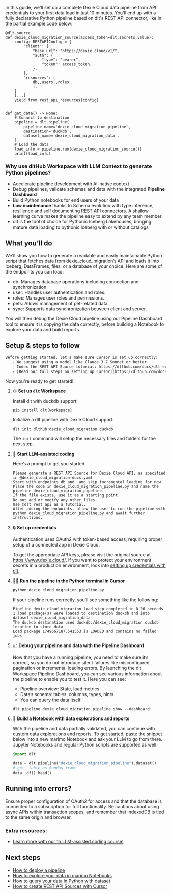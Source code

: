 In this guide, we'll set up a complete Dexie Cloud data pipeline from API credentials to your first data load in just 10 minutes. You'll end up with a fully declarative Python pipeline based on dlt's REST API connector, like in the partial example code below:

```python-outcome
@dlt.source
def dexie_cloud_migration_source(access_token=dlt.secrets.value):
    config: RESTAPIConfig = {
        "client": {
            "base_url": "https://dexie.cloud/v1/",
            "auth": {
                "type": "bearer",
                "token": access_token,
            },
        },
        "resources": [
            db,,users,,roles
            ],
    }
    [...]
    yield from rest_api_resources(config)


def get_data() -> None:
    # Connect to destination
    pipeline = dlt.pipeline(
        pipeline_name='dexie_cloud_migration_pipeline',
        destination='duckdb',
        dataset_name='dexie_cloud_migration_data', 
    )
    # Load the data
    load_info = pipeline.run(dexie_cloud_migration_source())
    print(load_info) 
```

### Why use dltHub Workspace with LLM Context to generate Python pipelines?

- Accelerate pipeline development with AI-native context
- Debug pipelines, validate schemas and data with the integrated **Pipeline Dashboard**
- Build Python notebooks for end users of your data
- **Low maintenance** thanks to Schema evolution with type inference, resilience and self documenting REST API connectors. A shallow learning curve makes the pipeline easy to extend by any team member
- dlt is the tool of choice for Pythonic Iceberg Lakehouses, bringing mature data loading to pythonic Iceberg with or without catalogs

## What you’ll do

We’ll show you how to generate a readable and easily maintainable Python script that fetches data from dexie_cloud_migration’s API and loads it into Iceberg, DataFrames, files, or a database of your choice. Here are some of the endpoints you can load:

- db: Manages database operations including connection and synchronization.
- user: Handles user authentication and roles.
- roles: Manages user roles and permissions.
- pets: Allows management of pet-related data.
- sync: Supports data synchronization between client and server.

You will then debug the Dexie Cloud pipeline using our Pipeline Dashboard tool to ensure it is copying the data correctly, before building a Notebook to explore your data and build reports.

## Setup & steps to follow

```default
Before getting started, let's make sure Cursor is set up correctly:
   - We suggest using a model like Claude 3.7 Sonnet or better
   - Index the REST API Source tutorial: https://dlthub.com/docs/dlt-ecosystem/verified-sources/rest_api/ and add it to context as **@dlt rest api**
   - [Read our full steps on setting up Cursor](https://dlthub.com/docs/dlt-ecosystem/llm-tooling/cursor-restapi#23-configuring-cursor-with-documentation)
```

Now you're ready to get started!

1. ⚙️ **Set up `dlt` Workspace**
    
    Install dlt with duckdb support:
    ```shell
    pip install dlt[workspace]
    ```

    Initialize a dlt pipeline with Dexie Cloud support.
    ```shell
    dlt init dlthub:dexie_cloud_migration duckdb
    ```

    The `init` command will setup the necessary files and folders for the next step.
    
2. 🤠 **Start LLM-assisted coding**
    
    Here’s a prompt to get you started:
    
    ```prompt
    Please generate a REST API Source for Dexie Cloud API, as specified in @dexie_cloud_migration-docs.yaml 
    Start with endpoints db and  and skip incremental loading for now. 
    Place the code in dexie_cloud_migration_pipeline.py and name the pipeline dexie_cloud_migration_pipeline. 
    If the file exists, use it as a starting point. 
    Do not add or modify any other files. 
    Use @dlt rest api as a tutorial. 
    After adding the endpoints, allow the user to run the pipeline with python dexie_cloud_migration_pipeline.py and await further instructions.
    ```

    
3. 🔒 **Set up credentials** 
    
    Authentication uses OAuth2 with token-based access, requiring proper setup of a connected app in Dexie Cloud.
    
    To get the appropriate API keys, please visit the original source at https://www.dexie.cloud/.
    If you want to protect your environment secrets in a production environment, look into [setting up credentials with dlt](https://dlthub.com/docs/walkthroughs/add_credentials).
    
4. 🏃‍♀️ **Run the pipeline in the Python terminal in Cursor**
    
    ```shell
    python dexie_cloud_migration_pipeline.py
    ```
    
    If your pipeline runs correctly, you’ll see something like the following:
    
    ```shell
    Pipeline dexie_cloud_migration load step completed in 0.26 seconds
    1 load package(s) were loaded to destination duckdb and into dataset dexie_cloud_migration_data
    The duckdb destination used duckdb:/dexie_cloud_migration.duckdb location to store data
    Load package 1749667187.541553 is LOADED and contains no failed jobs
    ```
    
5. 📈 **Debug your pipeline and data with the Pipeline Dashboard**

    Now that you have a running pipeline, you need to make sure it’s correct, so you do not introduce silent failures like misconfigured pagination or incremental loading errors. By launching the dlt Workspace Pipeline Dashboard, you can see various information about the pipeline to enable you to test it. Here you can see:
    - Pipeline overview: State, load metrics
    - Data’s schema: tables, columns, types, hints
    - You can query the data itself
    
    ```shell
    dlt pipeline dexie_cloud_migration_pipeline show --dashboard
    ```
    
6. 🐍 **Build a Notebook with data explorations and reports**

    With the pipeline and data partially validated, you can continue with custom data explorations and reports. To get started, paste the snippet below into a new marimo Notebook and ask your LLM to go from there. Jupyter Notebooks and regular Python scripts are supported as well.

    
    ```python
    import dlt

   data = dlt.pipeline("dexie_cloud_migration_pipeline").dataset()
   # get  table as Pandas frame
   data..df().head()
    ```

## Running into errors?

Ensure proper configuration of OAuth2 for access and that the database is connected to a subscription for full functionality. Be cautious about using async APIs within transaction scopes, and remember that IndexedDB is tied to the same origin and browser.

### Extra resources:

- [Learn more with our 1h LLM-assisted coding course!](https://www.youtube.com/watch?v=GGid70rnJuM)

## Next steps

- [How to deploy a pipeline](https://dlthub.com/docs/walkthroughs/deploy-a-pipeline)
- [How to explore your data in marimo Notebooks](https://dlthub.com/docs/general-usage/dataset-access/marimo)
- [How to query your data in Python with dataset](https://dlthub.com/docs/general-usage/dataset-access/dataset)
- [How to create REST API Sources with Cursor](https://dlthub.com/docs/dlt-ecosystem/llm-tooling/cursor-restapi)
